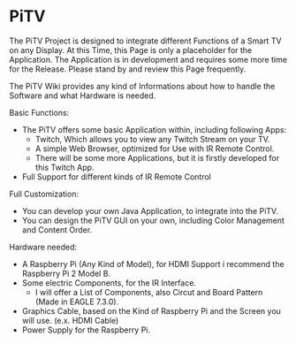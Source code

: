 # PiTV
The PiTV Project is designed to integrate different Functions of a Smart TV on any Display.
At this Time, this Page is only a placeholder for the Application. The Application is in development and requires some more time for the Release. Please stand by and review this Page frequently.

The PiTV Wiki provides any kind of Informations about how to handle the Software and what Hardware is needed.


Basic Functions:
  - The PiTV offers some basic Application within, including following Apps:
    - Twitch, Which allows you to view any Twitch Stream on your TV.
    - A simple Web Browser, optimized for Use with IR Remote Control.
    - There will be some more Applications, but it is firstly developed for this Twitch App.
  - Full Support for different kinds of IR Remote Control



Full Customization:
  - You can develop your own Java Application, to integrate into the PiTV.
  - You can design the PiTV GUI on your own, including Color Management and Content Order.

Hardware needed:
  - A Raspberry Pi (Any Kind of Model), for HDMI Support i recommend the Raspberry Pi 2 Model B.
  - Some electric Components, for the IR Interface.
    - I will offer a List of Components, also Circut and Board Pattern (Made in EAGLE 7.3.0).
  - Graphics Cable, based on the Kind of Raspberry Pi and the Screen you will use. (e.x. HDMI Cable)
  - Power Supply for the Raspberry Pi.

